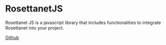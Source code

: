 # RosettanetJS

Rosettanet JS is a javascript library that includes functionalities to integrate Rosettanet into your project.

[Github](https://github.com/Digine-Labs/rosettanetjs)